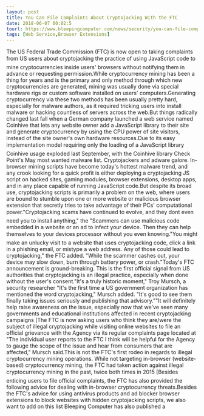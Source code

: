 ```yaml
---
layout: post
title: You Can File Complaints About Cryptojacking With the FTC
date: 2018-06-07 00:02:5
tourl: https://www.bleepingcomputer.com/news/security/you-can-file-complaints-about-cryptojacking-with-the-ftc/
tags: [Web Service,Browser Extensions]
---
```

The US Federal Trade Commission (FTC) is now open to taking complaints from US users about cryptojacking the practice of using JavaScript code to mine cryptocurrencies inside users' browsers without notifying them in advance or requesting permission.While cryptocurrency mining has been a thing for years and is the primary and only method through which new cryptocurrencies are generated, mining was usually done via special hardware rigs or custom software installed on users' computers.Generating cryptocurrency via these two methods has been usually pretty hard, especially for malware authors, as it required tricking users into install malware or hacking countless of servers across the web.But things radically changed last fall when a German company launched a web service named Coinhive that lets any website owner add a JavaScript library to their site and generate cryptocurrency by using the CPU power of site visitors, instead of the site owner's own hardware resources.Due to its easy implementation model requiring only the loading of a JavaScript library Coinhive usage exploded last September, with the Coinhive library Check Point's May most wanted malware list. Cryptojackers and adware galore. In-browser mining scripts have become today's hottest malware trend, and any crook looking for a quick profit is either deploying a cryptojacking JS script on hacked sites, gaming modules, browser extensions, desktop apps, and in any place capable of running JavaScript code.But despite its broad use, cryptojacking scripts is primarily a problem on the web, where users are bound to stumble upon one or more website or malicious browser extension that secretly tries to take advantage of their PCs' computational power."Cryptojacking scams have continued to evolve, and they dont even need you to install anything," the "Scammers can use malicious code embedded in a website or an ad to infect your device. Then they can help themselves to your devices processor without you even knowing."You might make an unlucky visit to a website that uses cryptojacking code, click a link in a phishing email, or mistype a web address. Any of those could lead to cryptojacking," the FTC added. "While the scammer cashes out, your device may slow down, burn through battery power, or crash."Today's FTC announcement is ground-breaking. This is the first official signal from US authorities that cryptojacking is an illegal practice, especially when done without the user's consent."It's a truly historic moment," Troy Mursch, a security researcher "It's the first time a US government organization has mentioned the word cryptojacking," Mursch added. "It's good to see them finally taking issues seriously and publishing that advisory.""It will definitely help raise awareness on the issue, especially now that we've seen many governments and educational institutions affected in recent cryptojacking campaigns [The FTC is now asking users who think they are/were the subject of illegal cryptojacking while visiting online websites to file an official grievance with the Agency via its regular complaints page located at "The individual user reports to the FTC I think will be helpful for the Agency to gauge the scope of the issue and hear from consumers that are affected," Mursch said.This is not the FTC's first rodeo in regards to illegal cryptocurrency mining operations. While not targeting in-browser (website-based) cryptocurrency mining, the FTC had taken action against illegal cryptocurrency mining in the past, twice both times in 2015 [Besides enticing users to file official complaints, the FTC has also provided the following advice for dealing with in-browser cryptocurrency threats.Besides the FTC's advice for using antivirus products and ad blocker browser extensions to block websites with hidden cryptojacking scripts, we also want to add on this list Bleeping Computer has also published a 